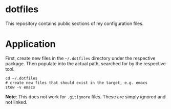 # dotfiles

This repository contains public sections of my configuration files.

# Application

First, create new files in the `~/.dotfiles` directory under the respective package. Then populate into the actual path, searched for by the respective tool.

``` shell
cd ~/.dotfiles
# create new files that should exist in the target, e.g. emacs
stow -v emacs
```

**Note**: This does not work for `.gitignore` files. These are simply ignored and not linked.
